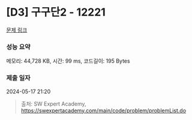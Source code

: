 # [D3] 구구단2 - 12221 

[문제 링크](https://swexpertacademy.com/main/code/problem/problemDetail.do?contestProbId=AXpz3dravpQDFATi) 

### 성능 요약

메모리: 44,728 KB, 시간: 99 ms, 코드길이: 195 Bytes

### 제출 일자

2024-05-17 21:20



> 출처: SW Expert Academy, https://swexpertacademy.com/main/code/problem/problemList.do